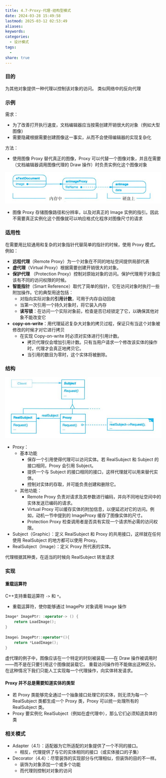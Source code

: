 ```yaml
---
title: 4.7-Proxy-代理-结构型模式
date: 2024-03-28 15:49:58
lastmod: 2025-03-12 02:53:49
aliases: 
keywords: 
categories:
  - 设计模式
tags:
  - 
share: true
---
```





### 目的

为其他对象提供一种代理以控制该对象的访问。
类似网络中的反向代理

### 示例

需求：
- 为了改善打开执行速度，文档编辑器应当按需创建开销很大的对象（例如大型图像）
- 需要隐藏根据需要创建图像这一事实，从而不会使得编辑器的实现复杂化

方法：
- 使用图像 Proxy 替代真正的图像，Proxy 可以代替一个图像对象，并且在需要（文档编辑器调用图像代理的 Draw 操作）时负责实例化这个图像对象

![](./assets/4.7-Proxy-%E4%BB%A3%E7%90%86-%E7%BB%93%E6%9E%84%E5%9E%8B%E6%A8%A1%E5%BC%8F/image-2023-10-03_13-19-51-038.png)

- 图像 Proxy 存储图像路径和分辨率，以及对真正的 Image 实例的指引。因此不需要真正实例化这个图像就可以响应格式化程序对图像尺寸的请求


### 适用性

在需要用比较通用和复杂的对象指针代替简单的指针的时候，使用 Proxy 模式。例如：
- **远程代理**（Remote Proxy）为一个对象在不同的地址空间提供局部代表
- **虚代理**（Virtual Proxy）根据需要创建开销很大的对象。
- **保护代理** （Protection Proxy）控制对原始对象的访问。保护代理用于对象应该有不同的访问权限的时候。
- **智能指针**（Smart Reference）取代了简单的指针，它在访问对象时执行一些附加操作。它的典型用途包括：
	- 对指向实际对象的**引用计数**，可用于内存自动回收
	- 当第一次引用一个持久对象时，将它装入内存
	- **读写锁**：在访问一个实际对象前，检查是否已经锁定了它，以确保其他对象不能改变它
- **copy-on-write**：用代理延迟复杂大对象的拷贝过程，保证只有当这个对象被修改的时候才对它进行拷贝
	- 在实现 Copy-on-write 时必须对实体进行引用计数。
		- 拷贝代理仅会增加引用计数。只有当用户请求一个修改该实体的操作时，代理才会真正地拷贝它。
		- 当引用的数目为零时，这个实体将被删除。
### 结构

![](./assets/4.7-Proxy-%E4%BB%A3%E7%90%86-%E7%BB%93%E6%9E%84%E5%9E%8B%E6%A8%A1%E5%BC%8F/image-2023-10-03_13-25-32-488.png)

- Proxy：
	- 基本功能
		- 保存一个引用使得代理可以访问实体。若 RealSubject 和 Subject 的接口相同，Proxy 会引用 Subject。
		- 提供一个与 Subject 的接口相同的接口，这样代理就可以用来替代实体。
		- 控制对实体的存取，并可能负责创建和删除它。
	- 其他功能：
		- Remote Proxy 负责对请求及其参数进行编码，并向不同地址空间中的实体发送已编码的请求。
		- Virtual Proxy 可以缓存实体的附加信息，以便延迟对它的访问。例如，动机一节中提到的 ImageProxy 缓存了图像实体的尺寸。
		- Protection Proxy 检查调用者是否具有实现一个请求所必需的访问权限。
- Subject（Graphic）：定义 RealSubject 和 Proxy 的共用接口，这样就在任何使用 RealSubject 的地方都可以使用 Proxy。
- RealSubject（Image）：定义 Proxy 所代表的实体。

代理根据其种类，在适当的时候向 RealSubject 转发请求

### 实现

#### 重载运算符
C++支持重载运算符 `->` 和 `*`。
- 重载运算符，使你能够通过 ImagePtr 对象调用 Image 操作
```c++
Image* ImagePtr: :operator-> () { 
	return LoadImage();
}

Image& ImagePtr::operator*(){ 
	return *LoadImage();
} 
```

虚代理的例子中，图像应该在一个特定的时刻被装载——在 Draw 操作被调用时——而不是在只要引用这个图像就装载它。
重载访问操作符不能做出这种区分。在这种情况下我们只能人工实现每一个代理操作，向实体转发请求。


#### Proxy 并不总是需要知道实体的类型

- 若 Proxy 类能够完全通过一个抽象接口处理它的实体，则无须为每一个 RealSubject 类都生成一个 Proxy 类，Proxy 可以统一处理所有的 RealSubject 类。
- Proxy 要实例化 RealSubject（例如在虚代理中），那么它们必须知道具体的类


### 相关模式

- Adapter（4.1）：适配器为它所适配的对象提供了一个不同的接口。
	- 相反，代理提供了与它的实体相同的接口（或实体接口的子集）
- Decorator（4.4）：尽管装饰的实现部分与代理相似，但装饰的目的不一样。
	- 装饰为对象添加一个或多个功能
	- 而代理则控制对对象的访问